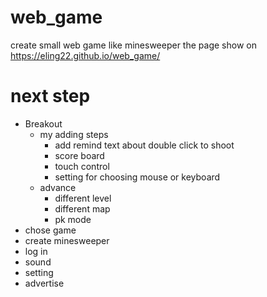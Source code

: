 # web_game
create small web game like minesweeper
the page show on https://eling22.github.io/web_game/
# next step
* Breakout
  * my adding steps
    * add remind text about double click to shoot
    * score board
    * touch control
    * setting for choosing mouse or keyboard
  * advance
    * different level 
    * different map
    * pk mode
* chose game
* create minesweeper
* log in
* sound
* setting
* advertise
